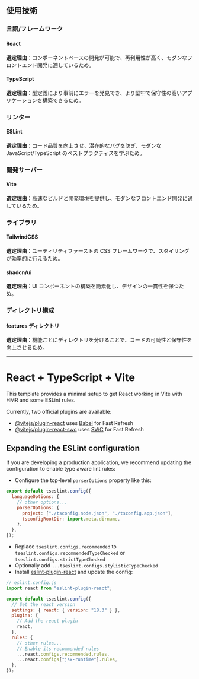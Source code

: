 ## 使用技術

### 言語/フレームワーク

#### React

<b>選定理由</b>：コンポーネントベースの開発が可能で、再利用性が高く、モダンなフロントエンド開発に適しているため。

#### TypeScript

<b>選定理由</b>：型定義により事前にエラーを発見でき、より堅牢で保守性の高いアプリケーションを構築できるため。

### リンター

#### ESLint

<b>選定理由</b>：コード品質を向上させ、潜在的なバグを防ぎ、モダンな JavaScript/TypeScript のベストプラクティスを学ぶため。

### 開発サーバー

#### Vite

<b>選定理由</b>：高速なビルドと開発環境を提供し、モダンなフロントエンド開発に適しているため。

### ライブラリ

#### TailwindCSS

<b>選定理由</b>：ユーティリティファーストの CSS フレームワークで、スタイリングが効率的に行えるため。

#### shadcn/ui

<b>選定理由</b>：UI コンポーネントの構築を簡素化し、デザインの一貫性を保つため。

### ディレクトリ構成

#### features ディレクトリ

<b>選定理由</b>：機能ごとにディレクトリを分けることで、コードの可読性と保守性を向上させるため。

---

# React + TypeScript + Vite

This template provides a minimal setup to get React working in Vite with HMR and some ESLint rules.

Currently, two official plugins are available:

- [@vitejs/plugin-react](https://github.com/vitejs/vite-plugin-react/blob/main/packages/plugin-react/README.md) uses [Babel](https://babeljs.io/) for Fast Refresh
- [@vitejs/plugin-react-swc](https://github.com/vitejs/vite-plugin-react-swc) uses [SWC](https://swc.rs/) for Fast Refresh

## Expanding the ESLint configuration

If you are developing a production application, we recommend updating the configuration to enable type aware lint rules:

- Configure the top-level `parserOptions` property like this:

```js
export default tseslint.config({
  languageOptions: {
    // other options...
    parserOptions: {
      project: ["./tsconfig.node.json", "./tsconfig.app.json"],
      tsconfigRootDir: import.meta.dirname,
    },
  },
});
```

- Replace `tseslint.configs.recommended` to `tseslint.configs.recommendedTypeChecked` or `tseslint.configs.strictTypeChecked`
- Optionally add `...tseslint.configs.stylisticTypeChecked`
- Install [eslint-plugin-react](https://github.com/jsx-eslint/eslint-plugin-react) and update the config:

```js
// eslint.config.js
import react from "eslint-plugin-react";

export default tseslint.config({
  // Set the react version
  settings: { react: { version: "18.3" } },
  plugins: {
    // Add the react plugin
    react,
  },
  rules: {
    // other rules...
    // Enable its recommended rules
    ...react.configs.recommended.rules,
    ...react.configs["jsx-runtime"].rules,
  },
});
```
